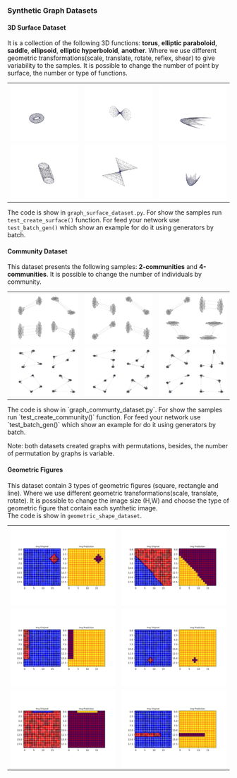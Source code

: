 
### Synthetic Graph Datasets

#### 3D Surface Dataset
It is a collection of the following 3D functions: **torus**, **elliptic paraboloid**, **saddle**, **ellipsoid**, **elliptic hyperboloid**, **another**.
Where we use different geometric transformations(scale, translate, rotate, reflex, shear) to give variability to the samples.
It is possible to change the number of point by surface, the number or type of functions.

<table>
  <tr>
    <th><img src="imgs/surf_1.png" alt="non-trivial image" width="100%" align="center"></th>
    <th><img src="imgs/surf_2.png" alt="non-trivial image" width="100%" align="center"></th>
    <th><img src="imgs/surf_8.png" alt="non-trivial image" width="100%" align="center"></th>
  </tr>
  <tr>
    <td><img src="imgs/surf_6.png" alt="non-trivial image" width="100%" align="center"></td>
    <td><img src="imgs/surf_9.png" alt="non-trivial image" width="100%" align="center"></td>
    <td><img src="imgs/surf_4.png" alt="non-trivial image" width="100%" align="center"></td>
  </tr>
</table>


The code is show in `graph_surface_dataset.py`. For show the samples run `test_create_surface()` function.
For feed your network use `test_batch_gen()` which show an example for do it using generators by batch.

#### Community Dataset
This dataset presents the following samples: **2-communities** and **4-communities**.
It is possible to change the number of individuals by community.

<table>
  <tr>
    <th><img src="imgs/comm_20.png" alt="non-trivial image" width="100%" align="center"></th>
    <th><img src="imgs/comm_24.png" alt="non-trivial image" width="100%" align="center"></th>
    <th><img src="imgs/comm_28.png" alt="non-trivial image" width="100%" align="center"></th>
  </tr>
  <tr>
    <td><img src="imgs/comm_00.png" alt="non-trivial image" width="100%" align="center"></td>
    <td><img src="imgs/comm_04.png" alt="non-trivial image" width="100%" align="center"></td>
    <td><img src="imgs/comm_08.png" alt="non-trivial image" width="100%" align="center"></td>
  </tr>
</table>
The code is show in `graph_communty_dataset.py`. For show the samples run `test_create_community()` function.
For feed your network use `test_batch_gen()` which show an example for do it using generators by batch.

Note: both datasets created graphs with permutations, besides, the number of permutation by graphs is variable.



#### Geometric Figures

This dataset contain 3 types of geometric figures (square, rectangle and line). Where we use different geometric transformations(scale, translate, rotate). It is possible to change the image size (H,W) and choose the type of geometric figure that contain each synthetic image.<br> The code is show in `geometric_shape_dataset`.

<table>
  <tr>
    <th><img src="imgs/img_3.png" alt="non-trivial image" width="100%" align="center"></th>
    <th><img src="imgs/img_6.png" alt="non-trivial image" width="100%" align="center">
  </tr>
  <tr>
    <td><img src="imgs/img_8.png" alt="non-trivial image" width="100%" align="center"></td>
    <td><img src="imgs/img_12.png" alt="non-trivial image" width="100%" align="center"></td>
  </tr>
  <tr>
    <td><img src="imgs/img_16.png" alt="non-trivial image" width="100%" align="center"></td>
    <td><img src="imgs/img_18.png" alt="non-trivial image" width="100%" align="center"></td>
  </tr>
</table>